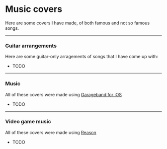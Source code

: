 
# Music covers

Here are some covers I have made, of both famous and not so famous songs.

------------------------------------------------------------------------

### Guitar arrangements

Here are some guitar-only arragements of songs that I have come up with:

- TODO

------------------------------------------------------------------------

### Music

All of these covers were made using [Garageband for iOS](#)

- TODO

------------------------------------------------------------------------

### Video game music

All of these covers were made using [Reason](#)

- TODO
